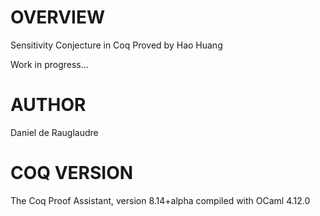 # OVERVIEW
Sensitivity Conjecture in Coq
Proved by Hao Huang

Work in progress...

# AUTHOR
Daniel de Rauglaudre

# COQ VERSION
  The Coq Proof Assistant, version 8.14+alpha
  compiled with OCaml 4.12.0
